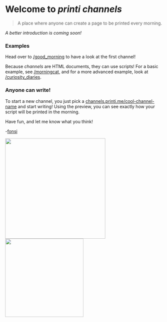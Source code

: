 # Welcome to _printi channels_

> A place where anyone can create a page to be printed every morning.

_A better introduction is coming soon!_

### Examples
Head over to [/good_morning](https://channels.printi.me/good_morning) to have a look at the first channel!

Because _channels_ are HTML documents, they can use scripts! For a basic example, see [/morningcat](https://channels.printi.me/morningcat), and for a more advanced example, look at [/curiosity_diaries](https://channels.printi.me/curiosity_diaries).

### Anyone can write!
To start a new channel, you just pick a [channels.printi.me/cool-channel-name](https://channels.printi.me/cool-channel-name) and start writing! Using the preview, you can see exactly how your script will be printed in the morning.

Have fun, and let me know what you think!

-[fonsi](https://github.com/fonsp)

<img src="https://channels.printi.me/img/good_morning.png" width=320 >
<img src="https://channels.printi.me/img/rover.png" width=250 >
